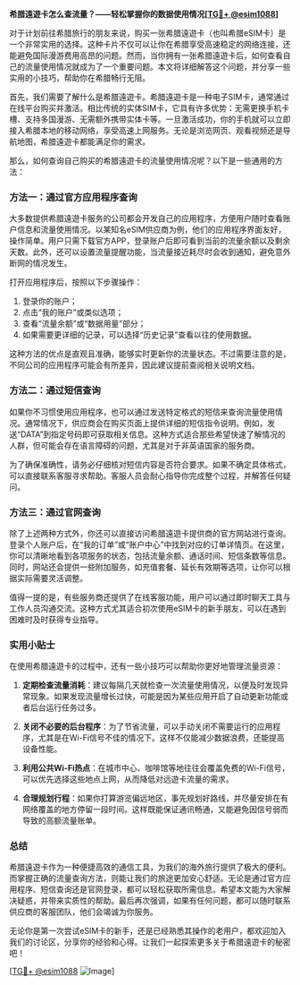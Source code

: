 **希腊遠遊卡怎么查流量？——轻松掌握你的数据使用情况[[TG💪+ @esim1088](https://t.me/s/esim1088)]**

对于计划前往希腊旅行的朋友来说，购买一张希腊遠遊卡（也叫希腊eSIM卡）是一个非常实用的选择。这种卡片不仅可以让你在希腊享受高速稳定的网络连接，还能避免国际漫游费用高昂的问题。然而，当你拥有一张希腊遠遊卡后，如何查看自己的流量使用情况就成为了一个重要问题。本文将详细解答这个问题，并分享一些实用的小技巧，帮助你在希腊畅行无阻。

首先，我们需要了解什么是希腊遠遊卡。希腊遠遊卡是一种电子SIM卡，通常通过在线平台购买并激活。相比传统的实体SIM卡，它具有许多优势：无需更换手机卡槽、支持多国漫游、无需额外携带实体卡等。一旦激活成功，你的手机就可以立即接入希腊本地的移动网络，享受高速上网服务。无论是浏览网页、观看视频还是导航地图，希腊遠遊卡都能满足你的需求。

那么，如何查询自己购买的希腊遠遊卡的流量使用情况呢？以下是一些通用的方法：

### 方法一：通过官方应用程序查询

大多数提供希腊遠遊卡服务的公司都会开发自己的应用程序，方便用户随时查看账户信息和流量使用情况。以某知名eSIM供应商为例，他们的应用程序界面友好，操作简单。用户只需下载官方APP，登录账户后即可看到当前的流量余额以及剩余天数。此外，还可以设置流量提醒功能，当流量接近耗尽时会收到通知，避免意外断网的情况发生。

打开应用程序后，按照以下步骤操作：
1. 登录你的账户；
2. 点击“我的账户”或类似选项；
3. 查看“流量余额”或“数据用量”部分；
4. 如果需要更详细的记录，可以选择“历史记录”查看以往的使用数据。

这种方法的优点是直观且准确，能够实时更新你的流量状态。不过需要注意的是，不同公司的应用程序可能会有所差异，因此建议提前查阅相关说明文档。

### 方法二：通过短信查询

如果你不习惯使用应用程序，也可以通过发送特定格式的短信来查询流量使用情况。通常情况下，供应商会在购买页面上提供详细的短信指令说明。例如，发送“DATA”到指定号码即可获取相关信息。这种方式适合那些希望快速了解情况的人群，但可能会存在语言障碍的问题，尤其是对于非英语国家的服务商。

为了确保准确性，请务必仔细核对短信内容是否符合要求。如果不确定具体格式，可以直接联系客服寻求帮助。客服人员会耐心指导你完成整个过程，并解答任何疑问。

### 方法三：通过官网查询

除了上述两种方式外，你还可以直接访问希腊遠遊卡提供商的官方网站进行查询。登录个人账户后，在“我的订单”或“账户中心”中找到对应的订单详情页。在这里，你可以清晰地看到各项服务的状态，包括流量余额、通话时间、短信条数等信息。同时，网站还会提供一些附加服务，如充值套餐、延长有效期等选项，让你可以根据实际需要灵活调整。

值得一提的是，有些服务商还提供了在线客服功能，用户可以通过即时聊天工具与工作人员沟通交流。这种方式尤其适合初次使用eSIM卡的新手朋友，可以在遇到困难时及时获得专业指导。

### 实用小贴士

在使用希腊遠遊卡的过程中，还有一些小技巧可以帮助你更好地管理流量资源：

1. **定期检查流量消耗**：建议每隔几天就检查一次流量使用情况，以便及时发现异常现象。如果发现流量增长过快，可能是因为某些应用开启了自动更新功能或者后台运行任务过多。
   
2. **关闭不必要的后台程序**：为了节省流量，可以手动关闭不需要运行的应用程序，尤其是在Wi-Fi信号不佳的情况下。这样不仅能减少数据浪费，还能提高设备性能。
   
3. **利用公共Wi-Fi热点**：在城市中心、咖啡馆等地往往会覆盖免费的Wi-Fi信号，可以优先选择这些地点上网，从而降低对远遊卡流量的需求。

4. **合理规划行程**：如果你打算游览偏远地区，事先规划好路线，并尽量安排在有网络覆盖的地方停留一段时间。这样既能保证通讯畅通，又能避免因信号弱而导致的高额流量账单。

### 总结

希腊遠遊卡作为一种便捷高效的通信工具，为我们的海外旅行提供了极大的便利。而掌握正确的流量查询方法，则能让我们的旅途更加安心舒适。无论是通过官方应用程序、短信查询还是官网登录，都可以轻松获取所需信息。希望本文能为大家解决疑惑，并带来实质性的帮助。最后再次强调，如果有任何问题，都可以随时联系供应商的客服团队，他们会竭诚为你服务。

无论你是第一次尝试eSIM卡的新手，还是已经熟悉其操作的老用户，都欢迎加入我们的讨论区，分享你的经验和心得。让我们一起探索更多关于希腊遠遊卡的秘密吧！

[[TG💪+ @esim1088](https://t.me/s/esim1088) ![Image](https://i.postimg.cc/4NQfJmqS/Snipaste-2025-05-13-00-14-12.png)]